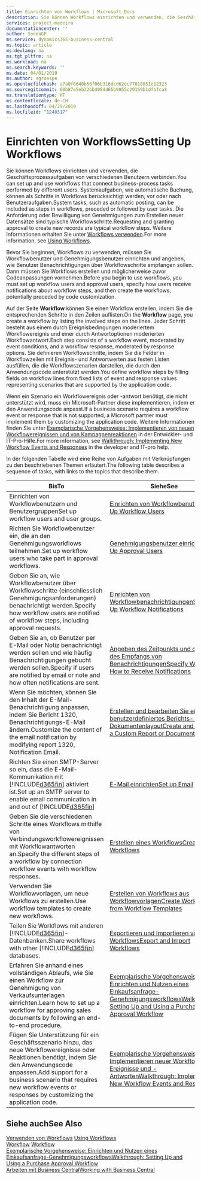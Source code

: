 ```yaml
---
title: Einrichten von Workflows | Microsoft Docs
description: Sie können Workflows einrichten und verwenden, die Geschäftsprozessaufgaben von verschiedenen Benutzern verbinden. Systemaufgaben, wie automatische Buchung, können als Schritte in Workflows berücksichtigt werden, vor oder nach Benutzeraufgaben. Die Anforderung oder Bewilligung von Genehmigungen zum Erstellen neuer Datensätze sind typische Workflowschritte.
services: project-madeira
documentationcenter: ''
author: SorenGP
ms.service: dynamics365-business-central
ms.topic: article
ms.devlang: na
ms.tgt_pltfrm: na
ms.workload: na
ms.search.keywords: ''
ms.date: 04/01/2019
ms.author: sgroespe
ms.openlocfilehash: a7a0f6640b56f06b316dcd62ec77018051e12323
ms.sourcegitcommit: 60b87e5eb32bb408dd65b9855c29159b1dfbfca8
ms.translationtype: HT
ms.contentlocale: de-CH
ms.lasthandoff: 04/29/2019
ms.locfileid: "1240317"
---
```

# <a name="setting-up-workflows"></a><span data-ttu-id="638f0-105">Einrichten von Workflows</span><span class="sxs-lookup"><span data-stu-id="638f0-105">Setting Up Workflows</span></span>
<span data-ttu-id="638f0-106">Sie können Workflows einrichten und verwenden, die Geschäftsprozessaufgaben von verschiedenen Benutzern verbinden.</span><span class="sxs-lookup"><span data-stu-id="638f0-106">You can set up and use workflows that connect business-process tasks performed by different users.</span></span> <span data-ttu-id="638f0-107">Systemaufgaben, wie automatische Buchung, können als Schritte in Workflows berücksichtigt werden, vor oder nach Benutzeraufgaben.</span><span class="sxs-lookup"><span data-stu-id="638f0-107">System tasks, such as automatic posting, can be included as steps in workflows, preceded or followed by user tasks.</span></span> <span data-ttu-id="638f0-108">Die Anforderung oder Bewilligung von Genehmigungen zum Erstellen neuer Datensätze sind typische Workflowschritte.</span><span class="sxs-lookup"><span data-stu-id="638f0-108">Requesting and granting approval to create new records are typical workflow steps.</span></span> <span data-ttu-id="638f0-109">Weitere Informationen erhalten Sie unter [Workflows verwenden](across-use-workflows.md).</span><span class="sxs-lookup"><span data-stu-id="638f0-109">For more information, see [Using Workflows](across-use-workflows.md).</span></span>  

 <span data-ttu-id="638f0-110">Bevor Sie beginnen, Workflows zu verwenden, müssen Sie Workflowbenutzer und Genehmigungsbenutzer einrichten und angeben, wie Benutzer Benachrichtigungen über Workflowschritte empfangen sollen. Dann müssen Sie Workflows erstellen und möglicherweise zuvor Codeanpassungen vornehmen.</span><span class="sxs-lookup"><span data-stu-id="638f0-110">Before you begin to use workflows, you must set up workflow users and approval users, specify how users receive notifications about workflow steps, and then create the workflows, potentially preceded by code customization.</span></span>  

 <span data-ttu-id="638f0-111">Auf der Seite **Workflow** können Sie einen Workflow erstellen, indem Sie die entsprechenden Schritte in den Zeilen auflisten.</span><span class="sxs-lookup"><span data-stu-id="638f0-111">On the **Workflow** page, you create a workflow by listing the involved steps on the lines.</span></span> <span data-ttu-id="638f0-112">Jeder Schritt besteht aus einem durch Ereignisbedingungen moderiertem Workflowereignis und einer durch Antwortoptionen moderierten Workflowantwort.</span><span class="sxs-lookup"><span data-stu-id="638f0-112">Each step consists of a workflow event, moderated by event conditions, and a workflow response, moderated by response options.</span></span> <span data-ttu-id="638f0-113">Sie definieren Workflowschritte, indem Sie die Felder in Workflowzeilen mit Ereignis- und Antwortwerten aus festen Listen ausfüllen, die die Workflowszenarien darstellen, die durch den Anwendungscode unterstützt werden.</span><span class="sxs-lookup"><span data-stu-id="638f0-113">You define workflow steps by filling fields on workflow lines from fixed lists of event and response values representing scenarios that are supported by the application code.</span></span>  

 <span data-ttu-id="638f0-114">Wenn ein Szenario ein Workflowereignis oder -antwort benötigt, die nicht unterstützt wird, muss ein Microsoft-Partner diese implementieren, indem er den Anwendungscode anpasst.</span><span class="sxs-lookup"><span data-stu-id="638f0-114">If a business scenario requires a workflow event or response that is not supported, a Microsoft partner must implement them by customizing the application code.</span></span> <span data-ttu-id="638f0-115">Weitere Informationen finden Sie unter [Exemplarische Vorgehensweise: Implementieren von neuen Workflowereignissen und von Kampagnenreaktionen](/dynamics-nav/Walkthrough--Implementing-New-Workflow-Events-and-Responses) in der Entwickler- und IT-Pro-Hilfe.</span><span class="sxs-lookup"><span data-stu-id="638f0-115">For more information, see [Walkthrough: Implementing New Workflow Events and Responses](/dynamics-nav/Walkthrough--Implementing-New-Workflow-Events-and-Responses) in the developer and IT-pro help.</span></span>

 <span data-ttu-id="638f0-116">In der folgenden Tabelle wird eine Reihe von Aufgaben mit Verknüpfungen zu den beschriebenen Themen erläutert.</span><span class="sxs-lookup"><span data-stu-id="638f0-116">The following table describes a sequence of tasks, with links to the topics that describe them.</span></span>  

|<span data-ttu-id="638f0-117">**Bis**</span><span class="sxs-lookup"><span data-stu-id="638f0-117">**To**</span></span>|<span data-ttu-id="638f0-118">**Siehe**</span><span class="sxs-lookup"><span data-stu-id="638f0-118">**See**</span></span>|  
|------------|-------------|  
|<span data-ttu-id="638f0-119">Einrichten von Workflowbenutzern und Benutzergruppen</span><span class="sxs-lookup"><span data-stu-id="638f0-119">Set up workflow users and user groups.</span></span>|[<span data-ttu-id="638f0-120">Einrichten von Workflowbenutzern</span><span class="sxs-lookup"><span data-stu-id="638f0-120">Set Up Workflow Users</span></span>](across-how-to-set-up-workflow-users.md)|  
|<span data-ttu-id="638f0-121">Richten Sie Workflowbenutzer ein, die an den Genehmigungsworkflows teilnehmen.</span><span class="sxs-lookup"><span data-stu-id="638f0-121">Set up workflow users who take part in approval workflows.</span></span>|[<span data-ttu-id="638f0-122">Genehmigungsbenutzer einrichten</span><span class="sxs-lookup"><span data-stu-id="638f0-122">Set Up Approval Users</span></span>](across-how-to-set-up-approval-users.md)|  
|<span data-ttu-id="638f0-123">Geben Sie an, wie Workflowbenutzer über Workflowschritte (einschliesslich Genehmigungsanforderungen) benachrichtigt werden.</span><span class="sxs-lookup"><span data-stu-id="638f0-123">Specify how workflow users are notified of workflow steps, including approval requests.</span></span>|[<span data-ttu-id="638f0-124">Einrichten von Workflowbenachrichtigungen</span><span class="sxs-lookup"><span data-stu-id="638f0-124">Setting Up Workflow Notifications</span></span>](across-setting-up-workflow-notifications.md)|  
|<span data-ttu-id="638f0-125">Geben Sie an, ob Benutzer per E-Mail oder Notiz benachrichtigt werden sollen und wie häufig Benachrichtigungen gebucht werden sollen.</span><span class="sxs-lookup"><span data-stu-id="638f0-125">Specify if users are notified by email or note and how often notifications are sent.</span></span>|[<span data-ttu-id="638f0-126">Angeben des Zeitpunkts und der Art des Empfangs von Benachrichtigungen</span><span class="sxs-lookup"><span data-stu-id="638f0-126">Specify When and How to Receive Notifications</span></span>](across-how-to-specify-when-and-how-to-receive-notifications.md)|  
|<span data-ttu-id="638f0-127">Wenn Sie möchten, können Sie den Inhalt der E-Mail-Benachrichtigung anpassen, indem Sie Bericht 1320, Benachrichtigungs-E-Mail ändern.</span><span class="sxs-lookup"><span data-stu-id="638f0-127">Customize the content of the email notification by modifying report 1320, Notification Email.</span></span>|[<span data-ttu-id="638f0-128">Erstellen und bearbeiten Sie ein benutzerdefiniertes Berichts- oder Dokumentenlayout</span><span class="sxs-lookup"><span data-stu-id="638f0-128">Create and Modify a Custom Report or Document Layout</span></span>](ui-how-create-custom-report-layout.md)|  
|<span data-ttu-id="638f0-129">Richten Sie einen SMTP-Server so ein, dass die E-Mail-Kommunikation mit [!INCLUDE[d365fin](includes/d365fin_md.md)] aktiviert ist.</span><span class="sxs-lookup"><span data-stu-id="638f0-129">Set up an SMTP server to enable email communication in and out of [!INCLUDE[d365fin](includes/d365fin_md.md)]</span></span>|[<span data-ttu-id="638f0-130">E-Mail einrichten</span><span class="sxs-lookup"><span data-stu-id="638f0-130">Set up Email</span></span>](admin-how-setup-email.md)|
|<span data-ttu-id="638f0-131">Geben Sie die verschiedenen Schritte eines Workflows mithilfe von Verbindungsworkflowereignissen mit Workflowantworten an.</span><span class="sxs-lookup"><span data-stu-id="638f0-131">Specify the different steps of a workflow by connection workflow events with workflow responses.</span></span>|[<span data-ttu-id="638f0-132">Erstellen eines Workflows</span><span class="sxs-lookup"><span data-stu-id="638f0-132">Create Workflows</span></span>](across-how-to-create-workflows.md)|  
|<span data-ttu-id="638f0-133">Verwenden Sie Workflowvorlagen, um neue Workflows zu erstellen.</span><span class="sxs-lookup"><span data-stu-id="638f0-133">Use workflow templates to create new workflows.</span></span>|[<span data-ttu-id="638f0-134">Erstellen von Workflows aus Workflowvorlagen</span><span class="sxs-lookup"><span data-stu-id="638f0-134">Create Workflows from Workflow Templates</span></span>](across-how-to-create-workflows-from-workflow-templates.md)|  
|<span data-ttu-id="638f0-135">Teilen Sie Workflows mit anderen [!INCLUDE[d365fin](includes/d365fin_md.md)]-Datenbanken.</span><span class="sxs-lookup"><span data-stu-id="638f0-135">Share workflows with other [!INCLUDE[d365fin](includes/d365fin_md.md)] databases.</span></span>|[<span data-ttu-id="638f0-136">Exportieren und Importieren von Workflows</span><span class="sxs-lookup"><span data-stu-id="638f0-136">Export and Import Workflows</span></span>](across-how-to-export-and-import-workflows.md)|  
|<span data-ttu-id="638f0-137">Erfahren Sie anhand eines vollständigen Ablaufs, wie Sie einen Workflow zur Genehmigung von Verkaufsunterlagen einrichten.</span><span class="sxs-lookup"><span data-stu-id="638f0-137">Learn how to set up a workflow for approving sales documents by following an end-to-end procedure.</span></span>|[<span data-ttu-id="638f0-138">Exemplarische Vorgehensweise: Einrichten und Nutzen eines Einkaufsanfrage-Genehmigungsworkflows</span><span class="sxs-lookup"><span data-stu-id="638f0-138">Walkthrough: Setting Up and Using a Purchase Approval Workflow</span></span>](walkthrough-setting-up-and-using-a-purchase-approval-workflow.md)|  
|<span data-ttu-id="638f0-139">Fügen Sie Unterstützung für ein Geschäftsszenario hinzu, das neue Workflowereignisse oder Reaktionen benötigt, indem Sie den Anwendungscode anpassen.</span><span class="sxs-lookup"><span data-stu-id="638f0-139">Add support for a business scenario that requires new workflow events or responses by customizing the application code.</span></span>|[<span data-ttu-id="638f0-140">Exemplarische Vorgehensweise: Implementieren neuer Workflow-Ereignisse und -Antworten</span><span class="sxs-lookup"><span data-stu-id="638f0-140">Walkthrough: Implementing New Workflow Events and Responses</span></span>](/dynamics-nav/Walkthrough--Implementing-New-Workflow-Events-and-Responses)|  

## <a name="see-also"></a><span data-ttu-id="638f0-141">Siehe auch</span><span class="sxs-lookup"><span data-stu-id="638f0-141">See Also</span></span>  
 <span data-ttu-id="638f0-142">[Verwenden von Workflows](across-use-workflows.md) </span><span class="sxs-lookup"><span data-stu-id="638f0-142">[Using Workflows](across-use-workflows.md) </span></span>  
 <span data-ttu-id="638f0-143">[Workflow](across-workflow.md) </span><span class="sxs-lookup"><span data-stu-id="638f0-143">[Workflow](across-workflow.md) </span></span>  
 [<span data-ttu-id="638f0-144">Exemplarische Vorgehensweise: Einrichten und Nutzen eines Einkaufsanfrage-Genehmigungsworkflows</span><span class="sxs-lookup"><span data-stu-id="638f0-144">Walkthrough: Setting Up and Using a Purchase Approval Workflow</span></span>](walkthrough-setting-up-and-using-a-purchase-approval-workflow.md)  
 [<span data-ttu-id="638f0-145">Arbeiten mit  Business Central</span><span class="sxs-lookup"><span data-stu-id="638f0-145">Working with Business Central</span></span>](ui-work-product.md)
